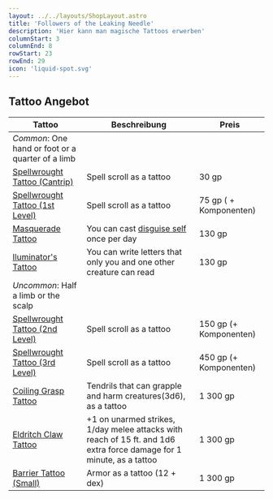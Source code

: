 ```yaml
---
layout: ../../layouts/ShopLayout.astro
title: 'Followers of the Leaking Needle'
description: 'Hier kann man magische Tattoos erwerben'
columnStart: 3
columnEnd: 8
rowStart: 23
rowEnd: 29
icon: 'liquid-spot.svg'
---
```

## Tattoo Angebot
| Tattoo                                                                                                   | Beschreibung                                                                                                         | Preis                  |
|----------------------------------------------------------------------------------------------------------|----------------------------------------------------------------------------------------------------------------------|------------------------|
| _Common_: One hand or foot or a quarter of a limb                                                        |                                                                                                                      |                        |
| [Spellwrought Tattoo (Cantrip)](https://5e.tools/items.html#spellwrought%20tattoo%20(cantrip)_tce)       | Spell scroll as a tattoo                                                                                             | 30 gp                  | 
| [Spellwrought Tattoo (1st Level)](https://5e.tools/items.html#spellwrought%20tattoo%20(1st%20level)_tce) | Spell scroll as a tattoo                                                                                             | 75 gp ( + Komponenten) | 
| [Masquerade Tattoo](https://5e.tools/items.html#masquerade%20tattoo_tce)                                 | You can cast [disguise self](https://5e.tools/spells.html#disguise%20self_phb) once per day                          | 130 gp                 |
| [Iluminator's Tattoo](https://5e.tools/items.html#illuminator's%20tattoo_tce)                            | You can write letters that only you and one other creature can read                                                  | 130 gp                 |
| _Uncommon_: Half a limb or the scalp                                                                     |                                                                                                                      |                        |
| [Spellwrought Tattoo (2nd Level)](https://5e.tools/items.html#spellwrought%20tattoo%20(2nd%20level)_tce) | Spell scroll as a tattoo                                                                                             | 150 gp (+ Komponenten) | 
| [Spellwrought Tattoo (3rd Level)](https://5e.tools/items.html#spellwrought%20tattoo%20(3rd%20level)_tce) | Spell scroll as a tattoo                                                                                             | 450 gp (+ Komponenten) | 
| [Coiling Grasp Tattoo](https://5e.tools/items.html#coiling%20grasp%20tattoo_tce)                         | Tendrils that can grapple and harm creatures(3d6), as a tattoo                                                       | 1 300 gp               |
| [Eldritch Claw Tattoo](https://5e.tools/items.html#eldritch%20claw%20tattoo_tce)                         | +1 on unarmed strikes, 1/day melee attacks with reach of 15 ft. and 1d6 extra force damage for 1 minute, as a tattoo | 1 300 gp               |
| [Barrier Tattoo (Small)](https://5e.tools/items.html#barrier%20tattoo%20(small)_tce)                     | Armor as a tattoo (12 + dex)                                                                                         | 1 300 gp               |

<!-- | _Rare_: One limb                                                                                         |                                                                                                                      |                        |
| _Very Rare_: Two limbs or the chest or upper back                                                        |                                                                                                                      |                        |
| _Legendary_: Two limbs and the torso                                                                     |                                                                                                                      |                        |
-->
